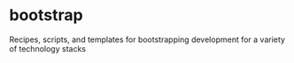 # bootstrap
Recipes, scripts, and templates for bootstrapping development for a variety of technology stacks
